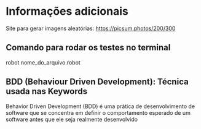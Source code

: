 # Informações adicionais

Site para gerar imagens aleatórias: https://picsum.photos/200/300

## Comando para rodar os testes no terminal

robot  nome_do_arquivo.robot

## BDD (Behaviour Driven Development): Técnica usada nas Keywords

Behavior Driven Development (BDD) é uma prática de desenvolvimento de software que se concentra em definir o comportamento esperado de um software antes que ele seja realmente desenvolvido